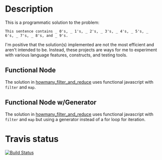 # Description

This is a programmatic solution to the problem:

`This sentence contains _ 0's, _ 1's, _ 2's, _ 3's, _ 4's, _ 5's, _ 6's, _ 7's, _ 8's, and _ 9's.`

I'm positive that the solution(s) implemented are not the most efficient and aren't intended to be.  Instead, these projects are ways for me to experiment with various language features, constructs, and testing tools.  

## Functional Node

The solution in [howmany_filter_and_reduce](src/howmany_filter_and_reduce) uses functional javascript with `filter` and `map`.  

## Functional Node w/Generator

The solution in [howmany_filter_and_reduce](src/howmany_filter_and_reduce) uses functional javascript with `filter` and `map` but using a generator instead of a for loop for iteration.  

Travis status
=============
[![Build Status](https://travis-ci.org/trescube/HowMany_node.svg?branch=master)](https://travis-ci.org/trescube/HowMany_node)
